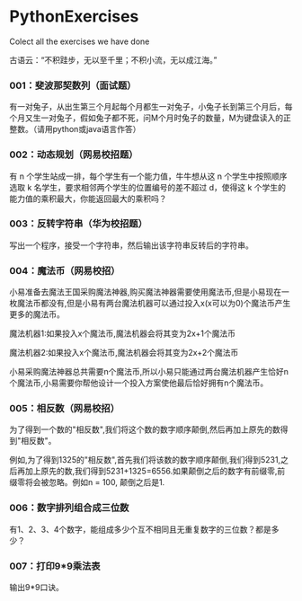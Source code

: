 # PythonExercises
Colect all the exercises we have done

古语云：“不积跬步，无以至千里；不积小流，无以成江海。”

### 001：斐波那契数列（面试题）
有一对兔子，从出生第三个月起每个月都生一对兔子，小兔子长到第三个月后，每个月又生一对兔子，假如兔子都不死，问M个月时兔子的数量，M为键盘读入的正整数。（请用python或java语言作答）

### 002：动态规划（网易校招题）
有 n 个学生站成一排，每个学生有一个能力值，牛牛想从这 n 个学生中按照顺序选取 k 名学生，要求相邻两个学生的位置编号的差不超过 d，使得这 k 个学生的能力值的乘积最大，你能返回最大的乘积吗？

### 003：反转字符串（华为校招题）
写出一个程序，接受一个字符串，然后输出该字符串反转后的字符串。

### 004：魔法币（网易校招）

小易准备去魔法王国采购魔法神器,购买魔法神器需要使用魔法币,但是小易现在一枚魔法币都没有,但是小易有两台魔法机器可以通过投入x(x可以为0)个魔法币产生更多的魔法币。

魔法机器1:如果投入x个魔法币,魔法机器会将其变为2x+1个魔法币

魔法机器2:如果投入x个魔法币,魔法机器会将其变为2x+2个魔法币

小易采购魔法神器总共需要n个魔法币,所以小易只能通过两台魔法机器产生恰好n个魔法币,小易需要你帮他设计一个投入方案使他最后恰好拥有n个魔法币。

### 005：相反数（网易校招）

为了得到一个数的"相反数",我们将这个数的数字顺序颠倒,然后再加上原先的数得到"相反数"。

例如,为了得到1325的"相反数",首先我们将该数的数字顺序颠倒,我们得到5231,之后再加上原先的数,我们得到5231+1325=6556.如果颠倒之后的数字有前缀零,前缀零将会被忽略。例如n = 100, 颠倒之后是1.

### 006：数字排列组合成三位数

有1、2、3、4个数字，能组成多少个互不相同且无重复数字的三位数？都是多少？

### 007：打印9*9乘法表

输出9*9口诀。